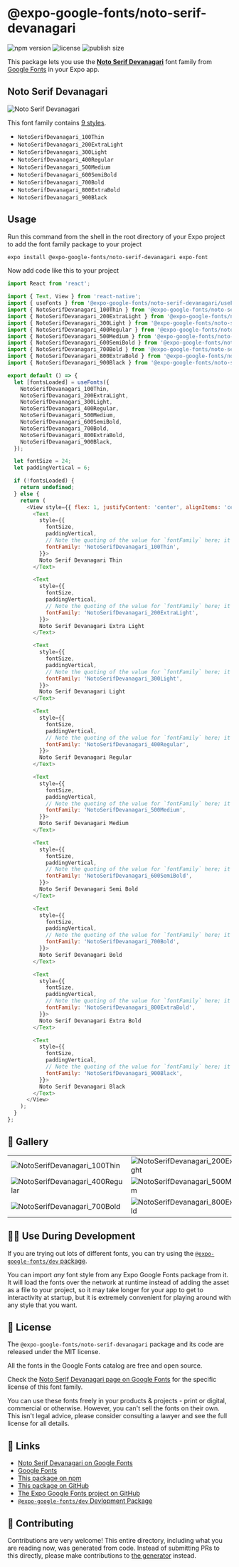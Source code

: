 # @expo-google-fonts/noto-serif-devanagari

![npm version](https://flat.badgen.net/npm/v/@expo-google-fonts/noto-serif-devanagari)
![license](https://flat.badgen.net/github/license/expo/google-fonts)
![publish size](https://flat.badgen.net/packagephobia/install/@expo-google-fonts/noto-serif-devanagari)

This package lets you use the [**Noto Serif Devanagari**](https://fonts.google.com/specimen/Noto+Serif+Devanagari) font family from [Google Fonts](https://fonts.google.com/) in your Expo app.

## Noto Serif Devanagari

![Noto Serif Devanagari](./font-family.png)

This font family contains [9 styles](#-gallery).

- `NotoSerifDevanagari_100Thin`
- `NotoSerifDevanagari_200ExtraLight`
- `NotoSerifDevanagari_300Light`
- `NotoSerifDevanagari_400Regular`
- `NotoSerifDevanagari_500Medium`
- `NotoSerifDevanagari_600SemiBold`
- `NotoSerifDevanagari_700Bold`
- `NotoSerifDevanagari_800ExtraBold`
- `NotoSerifDevanagari_900Black`

## Usage

Run this command from the shell in the root directory of your Expo project to add the font family package to your project
```sh
expo install @expo-google-fonts/noto-serif-devanagari expo-font
```

Now add code like this to your project
```js
import React from 'react';

import { Text, View } from 'react-native';
import { useFonts } from '@expo-google-fonts/noto-serif-devanagari/useFonts';
import { NotoSerifDevanagari_100Thin } from '@expo-google-fonts/noto-serif-devanagari/100Thin';
import { NotoSerifDevanagari_200ExtraLight } from '@expo-google-fonts/noto-serif-devanagari/200ExtraLight';
import { NotoSerifDevanagari_300Light } from '@expo-google-fonts/noto-serif-devanagari/300Light';
import { NotoSerifDevanagari_400Regular } from '@expo-google-fonts/noto-serif-devanagari/400Regular';
import { NotoSerifDevanagari_500Medium } from '@expo-google-fonts/noto-serif-devanagari/500Medium';
import { NotoSerifDevanagari_600SemiBold } from '@expo-google-fonts/noto-serif-devanagari/600SemiBold';
import { NotoSerifDevanagari_700Bold } from '@expo-google-fonts/noto-serif-devanagari/700Bold';
import { NotoSerifDevanagari_800ExtraBold } from '@expo-google-fonts/noto-serif-devanagari/800ExtraBold';
import { NotoSerifDevanagari_900Black } from '@expo-google-fonts/noto-serif-devanagari/900Black';

export default () => {
  let [fontsLoaded] = useFonts({
    NotoSerifDevanagari_100Thin,
    NotoSerifDevanagari_200ExtraLight,
    NotoSerifDevanagari_300Light,
    NotoSerifDevanagari_400Regular,
    NotoSerifDevanagari_500Medium,
    NotoSerifDevanagari_600SemiBold,
    NotoSerifDevanagari_700Bold,
    NotoSerifDevanagari_800ExtraBold,
    NotoSerifDevanagari_900Black,
  });

  let fontSize = 24;
  let paddingVertical = 6;

  if (!fontsLoaded) {
    return undefined;
  } else {
    return (
      <View style={{ flex: 1, justifyContent: 'center', alignItems: 'center' }}>
        <Text
          style={{
            fontSize,
            paddingVertical,
            // Note the quoting of the value for `fontFamily` here; it expects a string!
            fontFamily: 'NotoSerifDevanagari_100Thin',
          }}>
          Noto Serif Devanagari Thin
        </Text>

        <Text
          style={{
            fontSize,
            paddingVertical,
            // Note the quoting of the value for `fontFamily` here; it expects a string!
            fontFamily: 'NotoSerifDevanagari_200ExtraLight',
          }}>
          Noto Serif Devanagari Extra Light
        </Text>

        <Text
          style={{
            fontSize,
            paddingVertical,
            // Note the quoting of the value for `fontFamily` here; it expects a string!
            fontFamily: 'NotoSerifDevanagari_300Light',
          }}>
          Noto Serif Devanagari Light
        </Text>

        <Text
          style={{
            fontSize,
            paddingVertical,
            // Note the quoting of the value for `fontFamily` here; it expects a string!
            fontFamily: 'NotoSerifDevanagari_400Regular',
          }}>
          Noto Serif Devanagari Regular
        </Text>

        <Text
          style={{
            fontSize,
            paddingVertical,
            // Note the quoting of the value for `fontFamily` here; it expects a string!
            fontFamily: 'NotoSerifDevanagari_500Medium',
          }}>
          Noto Serif Devanagari Medium
        </Text>

        <Text
          style={{
            fontSize,
            paddingVertical,
            // Note the quoting of the value for `fontFamily` here; it expects a string!
            fontFamily: 'NotoSerifDevanagari_600SemiBold',
          }}>
          Noto Serif Devanagari Semi Bold
        </Text>

        <Text
          style={{
            fontSize,
            paddingVertical,
            // Note the quoting of the value for `fontFamily` here; it expects a string!
            fontFamily: 'NotoSerifDevanagari_700Bold',
          }}>
          Noto Serif Devanagari Bold
        </Text>

        <Text
          style={{
            fontSize,
            paddingVertical,
            // Note the quoting of the value for `fontFamily` here; it expects a string!
            fontFamily: 'NotoSerifDevanagari_800ExtraBold',
          }}>
          Noto Serif Devanagari Extra Bold
        </Text>

        <Text
          style={{
            fontSize,
            paddingVertical,
            // Note the quoting of the value for `fontFamily` here; it expects a string!
            fontFamily: 'NotoSerifDevanagari_900Black',
          }}>
          Noto Serif Devanagari Black
        </Text>
      </View>
    );
  }
};

```

## 🔡 Gallery


||||
|-|-|-|
|![NotoSerifDevanagari_100Thin](.//100Thin/NotoSerifDevanagari_100Thin.ttf.png)|![NotoSerifDevanagari_200ExtraLight](.//200ExtraLight/NotoSerifDevanagari_200ExtraLight.ttf.png)|![NotoSerifDevanagari_300Light](.//300Light/NotoSerifDevanagari_300Light.ttf.png)||
|![NotoSerifDevanagari_400Regular](.//400Regular/NotoSerifDevanagari_400Regular.ttf.png)|![NotoSerifDevanagari_500Medium](.//500Medium/NotoSerifDevanagari_500Medium.ttf.png)|![NotoSerifDevanagari_600SemiBold](.//600SemiBold/NotoSerifDevanagari_600SemiBold.ttf.png)||
|![NotoSerifDevanagari_700Bold](.//700Bold/NotoSerifDevanagari_700Bold.ttf.png)|![NotoSerifDevanagari_800ExtraBold](.//800ExtraBold/NotoSerifDevanagari_800ExtraBold.ttf.png)|![NotoSerifDevanagari_900Black](.//900Black/NotoSerifDevanagari_900Black.ttf.png)||


## 👩‍💻 Use During Development

If you are trying out lots of different fonts, you can try using the [`@expo-google-fonts/dev` package](https://github.com/expo/google-fonts/tree/master/font-packages/dev#readme).

You can import *any* font style from any Expo Google Fonts package from it. It will load the fonts
over the network at runtime instead of adding the asset as a file to your project, so it may take longer
for your app to get to interactivity at startup, but it is extremely convenient
for playing around with any style that you want.

## 📖 License

The `@expo-google-fonts/noto-serif-devanagari` package and its code are released under the MIT license.

All the fonts in the Google Fonts catalog are free and open source.

Check the [Noto Serif Devanagari page on Google Fonts](https://fonts.google.com/specimen/Noto+Serif+Devanagari) for the specific license of this font family.

You can use these fonts freely in your products & projects - print or digital, commercial or otherwise. However, you can't sell the fonts on their own. This isn't legal advice, please consider consulting a lawyer and see the full license for all details.

## 🔗 Links

- [Noto Serif Devanagari on Google Fonts](https://fonts.google.com/specimen/Noto+Serif+Devanagari)
- [Google Fonts](https://fonts.google.com/)
- [This package on npm](https://www.npmjs.com/package/@expo-google-fonts/noto-serif-devanagari)
- [This package on GitHub](https://github.com/expo/google-fonts/tree/master/font-packages/noto-serif-devanagari)
- [The Expo Google Fonts project on GitHub](https://github.com/expo/google-fonts)
- [`@expo-google-fonts/dev` Devlopment Package](https://github.com/expo/google-fonts/tree/master/font-packages/dev)

## 🤝 Contributing

Contributions are very welcome! This entire directory, including what you are reading now, was generated from code. Instead of submitting PRs to this directly, please make contributions to [the generator](https://github.com/expo/google-fonts/tree/master/packages/generator) instead.
